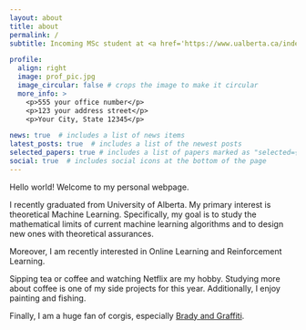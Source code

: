 ```yaml
---
layout: about
title: about
permalink: /
subtitle: Incoming MSc student at <a href='https://www.ualberta.ca/index.html'>University of Alberta</a>

profile:
  align: right
  image: prof_pic.jpg
  image_circular: false # crops the image to make it circular
  more_info: >
    <p>555 your office number</p>
    <p>123 your address street</p>
    <p>Your City, State 12345</p>

news: true  # includes a list of news items
latest_posts: true  # includes a list of the newest posts
selected_papers: true # includes a list of papers marked as "selected={true}"
social: true  # includes social icons at the bottom of the page
---
```

Hello world! Welcome to my personal webpage.

I recently graduated from University of Alberta. My primary interest is theoretical Machine Learning. Specifically, my goal is to study the mathematical limits of current machine learning algorithms and to design new ones with theoretical assurances.

Moreover, I am recently interested in Online Learning and Reinforcement Learning.

Sipping tea or coffee and watching Netflix are my hobby. Studying more about coffee is one of my side projects for this year. Additionally, I enjoy painting and fishing.

Finally, I am a huge fan of corgis, especially [Brady and Graffiti](https://www.instagram.com/bradythecorgi/).
